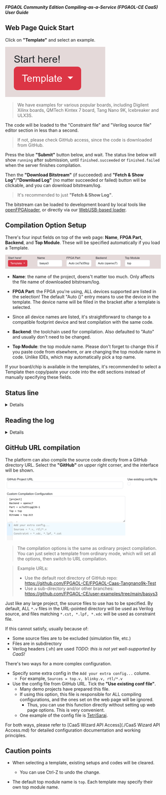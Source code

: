 ***FPGAOL Community Edition Compiling-as-a-Service (FPGAOL-CE CaaS) User Guide***

## Web Page Quick Start

Click on **"Template"** and select an example. 

![](start.png)

> We have examples for various popular boards, including Digilent Xilinx boards, QMTech Kintex 7 board, Tang Nano 9K, Icebreaker and ULX3S. 

The code will be loaded to the "Constraint file" and "Verilog source file" editor section in less than a second. 

> If not, please check GitHub access, since the code is downloaded from GitHub. 

Press the blue **"Submit"** button below, and wait. The status line below will show `running` after submission, until `finished.succeeded` or `finished.failed` when the server finishes compilation. 

Then the **"Download Bitstream"** (if succeeded) and **"Fetch & Show Log"**/**"Download Log"** (no matter succeeded or failed) button will be clickable, and you can download bitstream/log. 

> It's recommended to just **"Fetch & Show Log"**. 

The bitstream can be loaded to development board by local tools like [openFPGAloader](https://github.com/trabucayre/openFPGALoader), or directly via our [WebUSB-based loader](./CaaS%20WebUSB%20User%20Guide.md). 


## Compilation Option Setup

There's four input fields on top of the web page: **Name**, **FPGA Part**, **Backend**, and **Top Module**. These will be specified automatically if you load a Template. 

![](4input.png)

- **Name**: the name of the project, doens't matter too much. Only affects the file name of downloaded bitstream/log. 
- **FPGA Part**: the FPGA you're using, ALL devices supported are listed in the selection! The default "Auto ()" entry means to use the device in the template. The device name will be filled in the bracket after a template is selected. 
 - Since all device names are listed, it's straightforward to change to a compatible footprint device and test compilation with the same code. 
- **Backend**: the toolchain used for compilation. Also defaulted to "Auto" and usually don't need to be changed. 

- **Top Module**: the top module name. Please don't forget to change this if you paste code from elsewhere, or are changing the top module name in code. Unlike IDEs, which may automatically pick a top name. 

If your board/chip is available in the templates, it's recommended to select a Template then copy/paste your code into the edit sections instead of manually specifying these fields. 

## Status line

<details>

The web page polls the backend server every few seconds during compilation. Good status is `running` when running, and `finished.succeeded` or `finished.failed`. If you see something like `undefined`, please check internet connection, maybe check internet requests in developer tools, and contact developer. 

Usually, log will be available even if compilation fails. If log is not available, usually it's missing input entries or backend's problem, please check code and constraint are not empty, or contact developer. 

</details>

## Reading the log

<details>
It's true that the log emitted by the open-source toolchains is harder to read, as they don't graphically list each warnings and errors. 

Usually, checking the last part of the log gives a clearest view of the error. **"Fetch & Show Log"** automatically scrolls to the bottom. 
For example, a missing `;` after `module ()` on line 6:

```
-- Parsing `top.v' using frontend ` -vlog2k' --

1. Executing Verilog-2005 frontend: top.v
top.v:8: ERROR: syntax error, unexpected TOK_LOCALPARAM, expecting ';'
```

- So please also check the line before the reported line with error. 

Timing and utilisation information can usually be found by searching keywords of "MHz" and "Utilisation" in the log, like in this ECP5 case: 

```
Info: Max frequency for clock 'CLK$SB_IO_IN_$glb_clk': 91.98 MHz (PASS at 12.00 MHz)
```

</details>

## GitHub URL compilation

The platform can also compile the source code directly from a GitHub directory URL. Select the **"GitHub"** on upper right corner, and the interface will be shown. 

![](giturl.png)

> The compilation options is the same as ordinary project compilation. You can just select a template from ordinary mode, which will set all the options, then switch to URL compilation. 

> Example URLs: 
> - Use the default root directory of GitHub repo: https://github.com/FPGAOL-CE/FPGAOL-Caas-Tangnano9k-Test
> - Use a sub-directory and/or other branches: https://github.com/FPGAOL-CE/user-examples/tree/main/basys3

Just like any large project, the source files to use has to be specified. By default, ALL `*.v` files in the URL-pointed directory will be used as Verilog source, and files matching `*.cst, *.lpf, *.xdc` will be used as constraint file. 

If this cannot satisfy, usually because of: 

- Some source files are to be excluded (simulation file, etc.)
- Files are in subdirectory
- Verilog headers (.vh) are used *TODO: this is not yet well-supported by CaaS!* 

There's two ways for a more complex configuration. 

- Specify some extra config in the `Add your extra config...` colume. 
  - For example, `Sources = top.v, blinky.v, rtl/*.v`
- Use the config file from GitHub URL. Tick the **"Use existing conf file"**. 
  - Many demo projects have prepared this file. 
  - If using this option, this file is responsible for ALL compiling configurations, and the ones set on the web page will be ignored. 
    - Thus, you can use this function directly without setting up web page options. This is very convenient. 
  - One example of the config file is [TetriSaraj](https://github.com/FPGAOL-CE/openXC7-TetriSaraj/blob/caas/caas.conf). 

For both ways, please refer to [CaaS Wizard API Access](./CaaS Wizard API Access.md) for detailed configuration documentation and working principles. 


## Caution points

- When selecting a template, existing setups and codes will be cleared. 
  - You can use Ctrl-Z to undo the change. 


- The default top module name is `top`. Each template may specify their own top module name. 